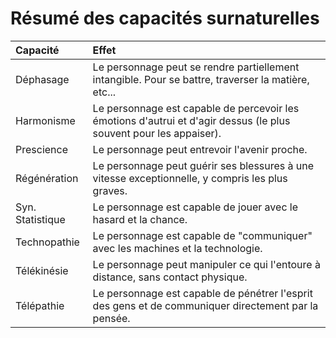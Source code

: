 # Résumé des capacités surnaturelles
| Capacité | Effet |
| :--------- | :----- |
| Déphasage | Le personnage peut se rendre partiellement intangible. Pour se battre, traverser la matière, etc... |
| Harmonisme | Le personnage est capable de percevoir les émotions d'autrui et d'agir dessus (le plus souvent pour les appaiser). |
| Prescience | Le personnage peut entrevoir l'avenir proche. |
| Régénération | Le personnage peut guérir ses blessures à une vitesse exceptionnelle, y compris les plus graves. |
| Syn. Statistique | Le personnage est capable de jouer avec le hasard et la chance. |
| Technopathie | Le personnage est capable de "communiquer" avec les machines et la technologie. |
| Télékinésie | Le personnage peut manipuler ce qui l'entoure à distance, sans contact physique. |
| Télépathie | Le personnage est capable de pénétrer l'esprit des gens et de communiquer directement par la pensée. |
